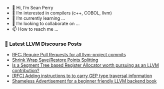 - 👋 Hi, I’m Sean Perry
- 👀 I’m interested in compilers (c++, COBOL, llvm)
- 🌱 I’m currently learning ...
- 💞️ I’m looking to collaborate on ...
- 📫 How to reach me ...

<!---
s66perry/s66perry is a ✨ special ✨ repository because its `README.md` (this file) appears on your GitHub profile.
You can click the Preview link to take a look at your changes.
--->
### 📕 Latest LLVM Discourse Posts

<!-- DISCOURSE-LLVM:START -->
- [RFC: Require Pull Requests for all llvm-project commits](https://discourse.llvm.org/t/rfc-require-pull-requests-for-all-llvm-project-commits/88164?page=3#post_45)
- [Shrink Wrap Save/Restore Points Splitting](https://discourse.llvm.org/t/shrink-wrap-save-restore-points-splitting/83581#post_20)
- [Is a Segment Tree based Register Allocator worth pursuing as an LLVM contribution?](https://discourse.llvm.org/t/is-a-segment-tree-based-register-allocator-worth-pursuing-as-an-llvm-contribution/88137#post_2)
- [[RFC] Adding instructions to to carry GEP type traversal information](https://discourse.llvm.org/t/rfc-adding-instructions-to-to-carry-gep-type-traversal-information/88141#post_8)
- [Shameless Advertisement for a beginner friendly LLVM backend book](https://discourse.llvm.org/t/shameless-advertisement-for-a-beginner-friendly-llvm-backend-book/88194#post_1)
<!-- DISCOURSE-LLVM:END -->
